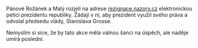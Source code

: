 <!-- dcterms:identifier = riderweblog#195 -->
<!-- dcterms:title = Neděkujem, vypadněte - a myslím to upřímně -->
<!-- dcterms:abstract = Petice prezidentovi republiky za odvolání Stanislava Grosse -->
<!-- np9:categoryId = 2 -->
<!-- x4w:category = Lidé a jiná zvěř -->
<!-- np9:authorId = 1 -->
<!-- np9:authorEmail = michal.valasek@altairis.cz -->
<!-- dcterms:creator = Michal Altair Valášek -->
<!-- dcterms:created = 2005-02-06T23:06:05.527+01:00 -->
<!-- dcterms:date = 2005-02-06T23:06:05.527+01:00 -->

Pánové Rožánek a Malý rozjeli na adrese [rezignace.nazory.cz](http://rezignace.nazory.cz/) elektronickou petici prezidentu republiky. Žádají v ní, aby prezident využil svého práva a odvolal předsedu vlády, Stanislava Grosse.

Nemyslím si sice, že by tato akce měla valnou šanci na úspěch, ale naděje umírá poslední.